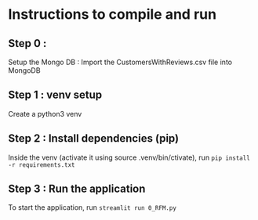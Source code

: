# Instructions to compile and run

## Step 0 : 
Setup the Mongo DB : Import the CustomersWithReviews.csv file into MongoDB

## Step 1 : venv setup

Create a python3 venv

## Step 2 : Install dependencies (pip)

Inside the venv (activate it using source .venv/bin/ctivate), run ```pip install -r requirements.txt```

## Step 3 : Run the application

To start the application, run ```streamlit run 0_RFM.py```